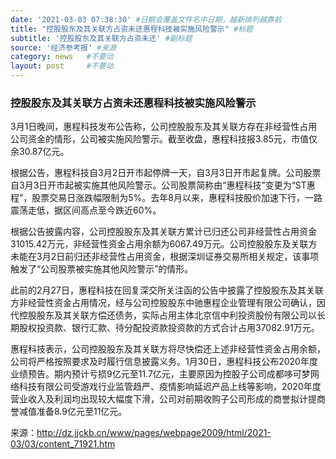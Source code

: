 ```yaml
---
date: '2021-03-03 07:38:30' #日期会覆盖文件名中日期，越新排列越靠前
title: "控股股东及其关联方占资未还惠程科技被实施风险警示" #标题
subtitle: '控股股东及其关联方占资未还' #副标题
source: '经济参考报' #来源
category: news   #不要动
layout: post     #不要动
---
```


### 控股股东及其关联方占资未还惠程科技被实施风险警示

3月1日晚间，惠程科技发布公告称，公司控股股东及其关联方存在非经营性占用公司资金的情形，公司被实施风险警示。截至收盘，惠程科技报3.85元，市值仅余30.87亿元。

根据公告，惠程科技自3月2日开市起停牌一天，自3月3日开市起复牌。公司股票自3月3日开市起被实施其他风险警示。公司股票简称由“惠程科技”变更为“ST惠程”，股票交易日涨跌幅限制为5%。去年8月以来，惠程科技股价加速下行，一路震荡走低，据区间高点至今跌近60%。

根据公告披露内容，公司控股股东及其关联方累计已归还公司非经营性占用资金31015.42万元，非经营性资金占用余额为6067.49万元。公司控股股东及关联方未能在3月2日前归还非经营性占用资金，根据深圳证券交易所相关规定，该事项触发了“公司股票被实施其他风险警示”的情形。

此前的2月27日，惠程科技在回复深交所关注函的公告中披露了控股股东及其关联方非经营性资金占用情况，经与公司控股股东中驰惠程企业管理有限公司确认，因代控股股东及其关联方偿还债务，实际占用主体北京信中利投资股份有限公司以长期股权投资款、银行汇款、待分配投资款投资款的方式合计占用37082.91万元。

惠程科技表示，公司控股股东及其关联方将尽快偿还上述非经营性资金占用余额，公司将严格按照要求及时履行信息披露义务。1月30日，惠程科技公布2020年度业绩预告。期内预计亏损9亿元至11.7亿元，主要原因为控股子公司成都哆可梦网络科技有限公司受游戏行业监管趋严、疫情影响延迟产品上线等影响，2020年度营业收入及利润均出现较大幅度下滑，公司对前期收购子公司形成的商誉拟计提商誉减值准备8.9亿元至11亿元。

来源：http://dz.jjckb.cn/www/pages/webpage2009/html/2021-03/03/content_71921.htm
